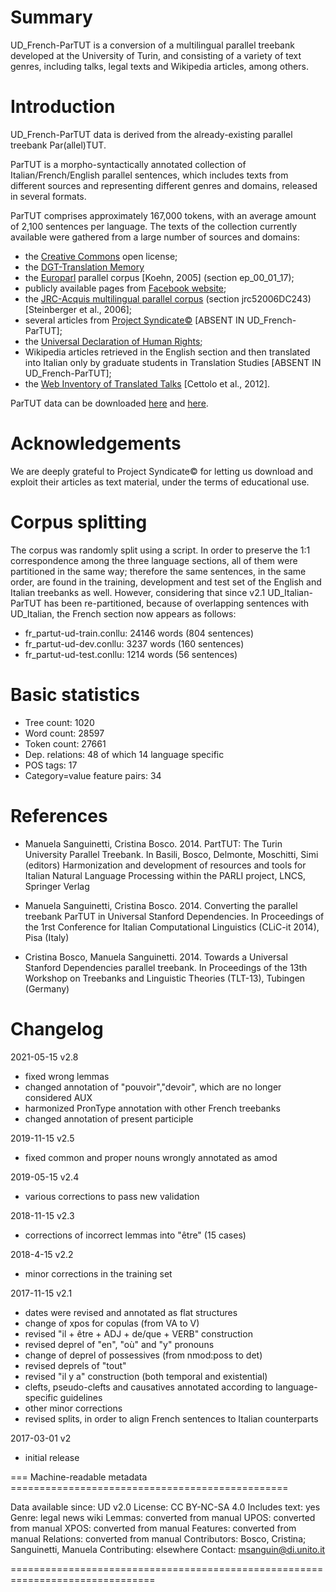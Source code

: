 # Summary

UD_French-ParTUT is a conversion of a multilingual parallel treebank developed at the University of Turin,
 and consisting of a variety of text genres, including talks, legal texts and Wikipedia articles, among others.


# Introduction

UD_French-ParTUT data is derived from the already-existing parallel treebank Par(allel)TUT.

ParTUT is a morpho-syntactically annotated collection of Italian/French/English parallel sentences,
which includes texts from different sources and representing different genres and domains, released in several formats.

ParTUT comprises approximately 167,000 tokens, with an average amount
of 2,100 sentences per language. The texts of the collection currently available were
gathered from a large number of sources and domains:
* the [Creative Commons](http://creativecommons.org/licenses/by-nc-sa/2.0) open license;
* the [DGT-Translation Memory](https://ec.europa.eu/jrc/en/language-technologies/dgt-translation-memory)
* the [Europarl](http://www.statmt.org/europarl/) parallel corpus [Koehn, 2005] (section ep_00_01_17);
* publicly available pages from [Facebook website](https://www.facebook.com/help/345121355559712/);
* the [JRC-Acquis multilingual parallel corpus](http://optima.jrc.it/Acquis/index_2.2.html) (section jrc52006DC243) [Steinberger et al., 2006];
* several articles from [Project Syndicate©](https://www.project-syndicate.org/) [ABSENT IN UD_French-ParTUT];
* the [Universal Declaration of Human Rights](http://www.ohchr.org/EN/UDHR/Pages/SearchByLang.aspx);
* Wikipedia articles retrieved in the English section and then translated into Italian only by graduate students in Translation  Studies [ABSENT IN UD_French-ParTUT];
* the [Web Inventory of Translated Talks](https://wit3.fbk.eu/mt.php?release=2012-02) [Cettolo et al., 2012].

ParTUT data can be downloaded [here](http://www.di.unito.it/~tutreeb/treebanks.html) and [here](https://github.com/msang/partut-repo).


# Acknowledgements
We are deeply grateful to Project Syndicate© for letting us download and exploit their articles as text material, under the terms of educational use.


# Corpus splitting

The corpus was randomly split using a script. In order to preserve the 1:1 correspondence among the three language sections, all of them were partitioned in the same way; therefore the same sentences, in the same order,
are found in the training, development and test set of the English and Italian treebanks as well.
However, considering that since v2.1 UD_Italian-ParTUT has been re-partitioned, because of overlapping sentences with UD_Italian, the French section now
appears as follows:

* fr_partut-ud-train.conllu: 24146 words (804 sentences)
* fr_partut-ud-dev.conllu: 3237 words (160 sentences)
* fr_partut-ud-test.conllu: 1214 words (56 sentences)


# Basic statistics

* Tree count:  1020
* Word count:  28597
* Token count: 27661
* Dep. relations: 48 of which 14 language specific
* POS tags: 17
* Category=value feature pairs: 34


# References

* Manuela Sanguinetti, Cristina Bosco. 2014. PartTUT: The Turin University Parallel Treebank.
  In Basili, Bosco, Delmonte, Moschitti, Simi (editors) Harmonization and development of resources and tools for Italian Natural Language Processing within the PARLI project, LNCS, Springer Verlag

* Manuela Sanguinetti, Cristina Bosco. 2014. Converting the parallel treebank ParTUT in Universal Stanford Dependencies.
  In Proceedings of the 1rst Conference for Italian Computational Linguistics (CLiC-it 2014), Pisa (Italy)

* Cristina Bosco, Manuela Sanguinetti. 2014. Towards a Universal Stanford Dependencies parallel treebank.
  In Proceedings of the 13th Workshop on Treebanks and Linguistic Theories (TLT-13), Tubingen (Germany)


# Changelog
2021-05-15 v2.8
* fixed wrong lemmas
* changed annotation of "pouvoir","devoir", which are no longer considered AUX
* harmonized PronType annotation with other French treebanks
* changed annotation of present participle

2019-11-15 v2.5
* fixed common and proper nouns wrongly annotated as amod

2019-05-15 v2.4
* various corrections to pass new validation

2018-11-15 v2.3
* corrections of incorrect lemmas into "être" (15 cases)

2018-4-15 v2.2
* minor corrections in the training set

2017-11-15 v2.1
* dates were revised and annotated as flat structures
* change of xpos for copulas (from VA to V)
* revised "il + être + ADJ + de/que + VERB" construction
* revised deprel of "en", "où" and "y" pronouns
* change of deprel of possessives (from nmod:poss to det)
* revised deprels of "tout"
* revised "il y a" construction (both temporal and existential)
* clefts, pseudo-clefts and causatives annotated according to language-specific guidelines
* other minor corrections
* revised splits, in order to align French sentences to Italian counterparts


2017-03-01 v2
* initial release



=== Machine-readable metadata ================================================

Data available since: UD v2.0
License: CC BY-NC-SA 4.0
Includes text: yes
Genre: legal news wiki
Lemmas: converted from manual
UPOS: converted from manual
XPOS: converted from manual
Features: converted from manual
Relations: converted from manual
Contributors: Bosco, Cristina; Sanguinetti, Manuela
Contributing: elsewhere
Contact: msanguin@di.unito.it

===============================================================================
